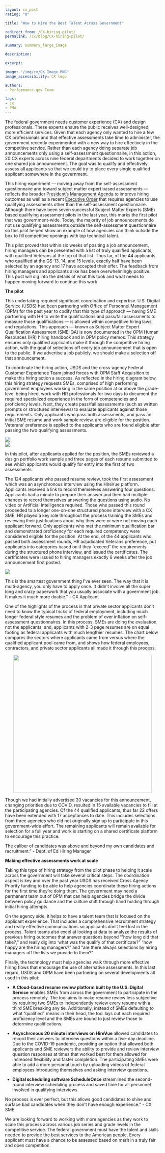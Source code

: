 ```yaml
---
layout: cx_post
rating: "0"

title: "How to Hire the Best Talent Across Government"

redirect_from: /CX-hiring-pilot/
permalink: /cx/blog/CX-hiring-pilot/

summary: summary_large_image

description:

excerpt:

image: "/img/cx/CX Image.PNG"
image_accessibility: CX logo

authors:
- Performance.gov Team

tags:
- cx
- PMA
---
```


The federal government needs customer experience (CX) and design professionals. These experts ensure the public receives well-designed, more efficient services.  Given that each agency only wanted to hire a few CX professionals and that effective assessments take time to administer, the government recently experimented with a new way to hire effectively in the competitive service. Rather than each agency doing separate job announcements only using a self-assessment questionnaire, in this action, 20 CX experts across nine federal departments decided to work together on one shared job announcement. The goal was to qualify and effectively assess all applicants so that we could try to place every single qualified applicant somewhere in the government.

This hiring experiment — moving away from the self-assessment questionnaire and toward subject matter expert based assessments — reflects the broader [President’s Management Agenda](https://www.performance.gov/CAP/workforce/) to improve hiring outcomes as well as a recent [Executive Order](https://www.whitehouse.gov/presidential-actions/executive-order-modernizing-reforming-assessment-hiring-federal-job-candidates/) that requires agencies to use qualifying assessments other than the self-assessment questionnaire. Although there have been seven successful Subject Matter Experts (SME) based qualifying assessment pilots in the last year, this marks the first pilot that was government-wide. Today, the majority of job announcements do not use qualifying assessments outside the self-assessment questionnaire so this pilot helped show an example of how agencies can think outside the box to fill competitive openings with top technical talent.

This pilot proved that within six weeks of positing a job announcement, hiring managers can be presented with a list of truly qualified applicants, with qualified Veterans at the top of that list. Thus far, of the 44 applicants who qualified at the GS-13, 14, and 15 levels, exactly half have been selected by an agency and 17 have accepted their offer. The feedback from hiring managers and applicants alike has been overwhelmingly positive. This post will dig into the details of what this took and what needs to happen moving forward to continue this work.


**The pilot**

This undertaking required significant coordination and expertise. U.S. Digital Service (USDS) had been partnering with Office of Personnel Management (OPM) for the past year to codify that this type of approach — having SME partnering with HR to write the qualifications and pass/fail assessments to measure those qualifications — is allowed within competitive hiring laws and regulations. This approach — known as Subject Matter Expert Qualification Assessment (SME-QA) is now documented in the OPM Human Resources (HR) hiring handbook and in OPM policy memos. This strategy ensures only qualified applicants make it through the competitive hiring action, with the goal of selections off every job announcement that is open to the public. If we advertise a job publicly, we should make a selection off that announcement.

To coordinate the hiring action, USDS and the cross-agency Federal Customer Experience Team joined forces with OPM Staff Acquisition to make this hiring action a success. As reflected in the hiring diagram below, this hiring strategy requests SMEs, comprised of high performing government employees working in the same position at or above the grade- level being hired, work with HR professionals for two days to document the required specialized experience in the form of competencies and proficiency levels. Next, they create pass/fail assessments (such as written prompts or structured interviews) to evaluate applicants against those requirements. Only applicants who pass both assessments, and pass an initial SME resume and work sample review, are eligible for the position. Veterans’ preference is applied to the applicants who are found eligible after passing the two qualifying assessments.

<img src="../img/blog/cx-hiring-image-1.png">
<br>
<img src="../img/blog/cx-hiring-image-2.png">

In this pilot, after applicants applied for the position, the SMEs reviewed a design portfolio work sample and three pages of each resume submitted to see which applicants would qualify for entry into the first of two assessments.

The 124 applicants who passed resume review, took the first assessment which was an asynchronous interview using the HireVue platform. Applicants received a link to record themselves answering four questions. Applicants had a minute to prepare their answer and then had multiple chances to record themselves answering the questions using audio. No video or Artificial Intelligence required. Those who passed this round proceeded to a longer one-on-one structured phone interview with a CX SME. HR played a key role throughout the process training the SMEs and reviewing their justifications about why they were or were not moving each applicant forward. Only applicants who met the minimum qualification bar and demonstrated proficiency for each required competency were considered eligible for the position. At the end, of the 44 applicants who passed both assessment rounds, HR adjudicated Veterans preference, put applicants into categories based on if they “exceed” the requirements during the structured phone interview, and issued the certificates. The certificates were issued to hiring managers exactly 6 weeks after the job announcement first posted.

<img src="../img/blog/cx-hiring-image-3.png">

<div class="testimonial-blockquote">
<p>This is the smartest government thing I've ever seen. The way that it is multi-agency, you only have to apply once. It didn't involve all the super long and crazy paperwork that you usually associate with a government job. It makes it much more doable.” - CX Applicant
</p>
</div>

One of the highlights of the process is that private sector applicants don’t need to know the typical tricks of federal employment, including much longer federal style resumes and the problem of over inflation on self-assessment questionnaires. In this process, SMEs are doing the evaluation, not the applicants; and, applicants with 2-3 page resumes are on equal footing as federal applicants with much lengthier resumes. The chart below compares the sectors where applicants came from versus where the qualified applicant pool came from, and shows how federal employees, contractors, and private sector applicants all made it through this process.

<center><img src="../img/blog/cx-hiring-image-4.png" style="width:450px"></center>

Though we had initially advertised 30 vacancies for this announcement, changing priorities due to COVID, resulted in 15 available vacancies to fill at the participating agencies. Of the 44 qualified applicants, thus far 22 offers have been extended with 17 acceptances to date. This includes selections from three agencies who did not originally sign up to participate in this government-wide effort. The remaining applicants will remain available for selection for a full year and work is starting on a shared certificate platform to encourage this practice.

<div class="testimonial-blockquote">
<p>The caliber of candidates was above and beyond my own candidates and recruitment.”  - Dept. of Ed Hiring Manager
</p>
</div>

**Making effective assessments work at scale**

Taking this type of hiring strategy from the pilot phase to helping it scale across the government will take several critical steps. The coordination aspect is key and over the past year USDS has received Cross Agency Priority funding to be able to help agencies coordinate these hiring actions for the first time they’re doing them. The government may need a permanent team out of OPM that can help agencies bridge the divide between policy guidance and the culture shift through hand holding through initial hiring attempts.

On the agency side, it helps to have a talent team that is focused on the applicant experience. That includes a comprehensive recruitment strategy and really effective communications so applicants don’t feel lost in the process. Talent teams also excel at looking at data to analyze the results of previous hiring outcomes that answer questions beyond ‘"how long did that take?," and really dig into ‘what was the qualify of that certificate?” “how happy are the hiring managers?” and “are there always selections by hiring managers off the lists we provide to them?”

Finally, the technology must help agencies walk through more effective hiring flows that encourage the use of alternative assessments. In this last regard, USDS and OPM have been partnering on several developments all used in this pilot:

* **A Cloud-based resume review platform built by the U.S. Digital Service** enables SMEs from across the government to participate in the process remotely. The tool aims to make resume review less subjective by requiring two SMEs to independently review every resume with a third SME breaking any tie. Additionally, instead of SMEs defaulting to what “qualified” means in their head, the tool lays out each required proficiency level and the SMEs are bound to just review those to determine qualifications.  

* **Asynchronous 20 minute interviews on HireVue** allowed candidates to record their answers to interview questions within a five-day deadline. Due to the COVID-19 pandemic, providing an option that allowed both applicants and SME reviewers the ability to provide and review interview question responses at times that worked best for them allowed for increased flexibility and faster completion.  The participating SMEs were able to add a more personal touch by uploading videos of federal employees introducing themselves and asking interview questions.

* **Digital scheduling software ScheduleOnce** streamlined the second-round interview scheduling process and saved time for all personnel involved in qualifying interviews.

<div class="testimonial-blockquote">
<p>No process is ever perfect, but this allows good candidates to shine and surface bad candidates when they don't have enough experience.”  - CX SME
</p>
</div>

We are looking forward to working with more agencies as they work to scale this process across various job series and grade levels in the competitive service.  The federal government must have the talent and skills needed to provide the best services to the American people.  Every applicant must have a chance to be assessed based on merit in a truly fair and open competition.

